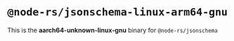 # `@node-rs/jsonschema-linux-arm64-gnu`

This is the **aarch64-unknown-linux-gnu** binary for `@node-rs/jsonschema`
